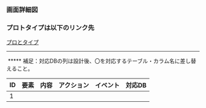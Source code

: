 ### 画面詳細図
### プロトタイプは以下のリンク先
[プロとタイプ](https://www.figma.com/file/zs6zUaWOpgckQPl3Hi4xAC/Untitled?node-id=0%3A1)
*****

<img src="">
*****
補足：対応DBの列は設計後、〇を対応するテーブル・カラム名に差し替えること。

|ID|要素|内容|アクション|イベント|対応DB|
|--|----|-----|--------|-------|-----|
|1||||||
